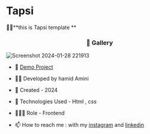 # Tapsi
🏃‍♂️**this is Tapsi template **
<h3 align="center"> 📸 Gallery </h3>

![Screenshot 2024-01-28 221913](https://github.com/HamidAmini-FE/Tapsi/assets/155943185/c2f401c4-9633-4ae9-bbe2-e08dc6cd5fe4)








- 🔗 [Demo Project](https://hamidamini-fe.github.io/Tapsi/)


- 👨‍💻 Developed by hamid Amini

- 📆 Created - 2024

- 🤖 Technologies Used - Html , css 

- 🕵🏻‍♀️ Role - Frontend

- 📫 How to reach me : with my [instagram](https://www.instagram.com/hamidamini_fe2024) and [linkedin]()

